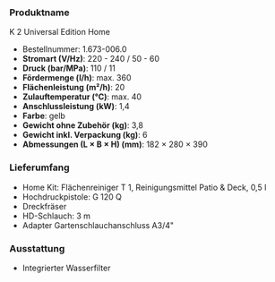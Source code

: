 ### Produktname
K 2 Universal Edition Home
- Bestellnummer: 1.673-006.0 
- **Stromart (V/Hz)**: 220 - 240 / 50 - 60
- **Druck (bar/MPa)**: 110 / 11
- **Fördermenge (l/h)**: max. 360
- **Flächenleistung (m²/h)**: 20
- **Zulauftemperatur (°C)**: max. 40
- **Anschlussleistung (kW)**: 1,4
- **Farbe**: gelb
- **Gewicht ohne Zubehör (kg)**: 3,8
- **Gewicht inkl. Verpackung (kg)**: 6
- **Abmessungen (L × B × H) (mm)**: 182 × 280 × 390 
### Lieferumfang

- Home Kit: Flächenreiniger T 1, Reinigungsmittel Patio & Deck, 0,5 l
- Hochdruckpistole: G 120 Q
- Dreckfräser
- HD-Schlauch: 3 m
- Adapter Gartenschlauchanschluss A3/4" 

### Ausstattung

- Integrierter Wasserfilter

